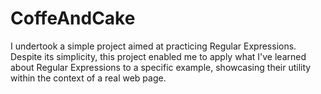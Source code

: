 # CoffeAndCake

I undertook a simple project aimed at practicing Regular Expressions. Despite its simplicity, this project enabled me to apply what I've learned about Regular Expressions to a specific example, showcasing their utility within the context of a real web page.
